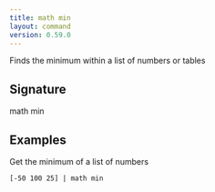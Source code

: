 ```yaml
---
title: math min
layout: command
version: 0.59.0
---
```


Finds the minimum within a list of numbers or tables

## Signature

math min 

## Examples

Get the minimum of a list of numbers
```shell
[-50 100 25] | math min
```

